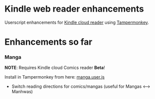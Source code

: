 # Kindle web reader enhancements

Userscript enhancements for [Kindle cloud reader](https://read.amazon.com) using [Tampermonkey](https://www.tampermonkey.net/).

# Enhancements so far

### Manga

**NOTE**: Requires Kindle cloud Comics reader **Beta**!

Install in Tampermonkey from here: [manga.user.js](https://github.com/alvaromunoz/kindle-web-enhancements/raw/master/manga.user.js)
- Switch reading directions for comics/mangas (useful for Mangas <--> Manhwas)
